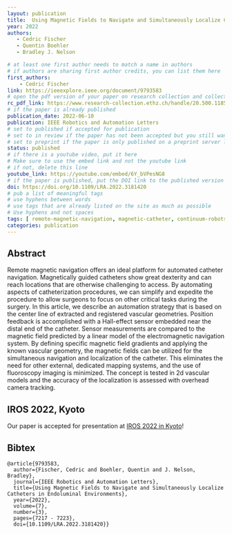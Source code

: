```yaml
---
layout: publication
title:  Using Magnetic Fields to Navigate and Simultaneously Localize Catheters in Endoluminal Environments
year: 2022
authors: 
   - Cedric Fischer
   - Quentin Boehler
   - Bradley J. Nelson

# at least one first author needs to match a name in authors
# if authors are sharing first author credits, you can list them here
first_authors: 
    - Cedric Fischer
link: https://ieeexplore.ieee.org/document/9793583
# open the pdf version of your paper on research collection and collect the link there
rc_pdf_link: https://www.research-collection.ethz.ch/handle/20.500.11850/551965
# if the paper is already published
publication_date: 2022-06-10
publication: IEEE Robotics and Automation Letters
# set to published if accepted for publication
# set to in review if the paper has not been accepted but you still want a web presence for it
# set to preprint if the paper is only published on a preprint server like arxiv
status: published
# if there is a youtube video, put it here
# Make sure to use the embed link and not the youtube link
# if not, delete this line
youtube_link: https://youtube.com/embed/6Y_bVPesNG8
# if the paper is published, put the DOI link to the published version
doi: https://doi.org/10.1109/LRA.2022.3181420
# pub a list of meaningful tags
# use hyphens between words
# use tags that are already listed on the site as much as possible
# Use hyphens and not spaces
tags: [ remote-magnetic-navigation, magnetic-catheter, continuum-robots, localization]
categories: publication
---
```


<!--
# The following are only suggestions of content that you can include on your publication.  
# Feel free to format this part as you prefer.)
-->

## Abstract ##
Remote magnetic navigation offers an ideal platform for automated catheter navigation. Magnetically guided catheters show great dexterity and can reach locations that are otherwise challenging to access. By automating aspects of catheterization procedures, we can simplify and expedite the procedure to allow surgeons to focus on other critical tasks during the surgery. In this article, we describe an automation strategy that is based on the center line of extracted and registered vascular geometries. Position feedback is accomplished with a Hall-effect sensor embedded near the distal end of the catheter. Sensor measurements are compared to the magnetic field predicted by a linear model of the electromagnetic navigation system. By defining specific magnetic field gradients and applying the known vascular geometry, the magnetic fields can be utilized for the simultaneous navigation and localization of the catheter. This eliminates the need for other external, dedicated mapping systems, and the use of fluoroscopy imaging is minimized. The concept is tested in 2d vascular models and the accuracy of the localization is assessed with overhead camera tracking.

## IROS 2022, Kyoto ##

Our paper is accepted for presentation at [IROS 2022 in Kyoto](https://iros2022.org/)!

## Bibtex ##
~~~
@article{9793583,
  author={Fischer, Cedric and Boehler, Quentin and J. Nelson, Bradley},
  journal={IEEE Robotics and Automation Letters}, 
  title={Using Magnetic Fields to Navigate and Simultaneously Localize Catheters in Endoluminal Environments}, 
  year={2022},
  volume={7},
  number={3},
  pages={7217 - 7223},
  doi={10.1109/LRA.2022.3181420}}
~~~